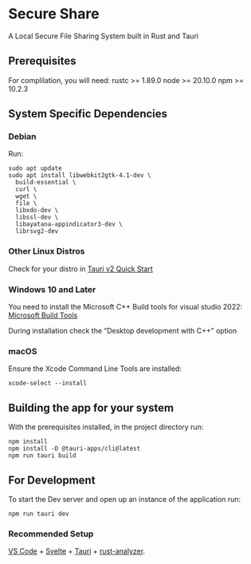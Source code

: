 # Secure Share
A Local Secure File Sharing System built in Rust and Tauri

## Prerequisites
For complilation, you will need: 
rustc >= 1.89.0
node >= 20.10.0
npm >= 10.2.3

## System Specific Dependencies
### Debian
Run: 
```
sudo apt update
sudo apt install libwebkit2gtk-4.1-dev \
  build-essential \
  curl \
  wget \
  file \
  libxdo-dev \
  libssl-dev \
  libayatana-appindicator3-dev \
  librsvg2-dev
```

### Other Linux Distros
Check for your distro in [Tauri v2 Quick Start](https://v2.tauri.app/start/prerequisites/#linux)

### Windows 10 and Later
You need to install the Microsoft C++ Build tools for visual studio 2022: 
[Microsoft Build Tools](https://visualstudio.microsoft.com/downloads/#build-tools-for-visual-studio-2022)

During installation check the “Desktop development with C++” option

### macOS
Ensure the Xcode Command Line Tools are installed: 

```
xcode-select --install
```

## Building the app for your system
With the prerequisites installed, in the project directory run:
```
npm install
npm install -D @tauri-apps/cli@latest
npm run tauri build
```

## For Development
To start the Dev server and open up an instance of the application run:
```
npm run tauri dev
```


### Recommended Setup

[VS Code](https://code.visualstudio.com/) + [Svelte](https://marketplace.visualstudio.com/items?itemName=svelte.svelte-vscode) + [Tauri](https://marketplace.visualstudio.com/items?itemName=tauri-apps.tauri-vscode) + [rust-analyzer](https://marketplace.visualstudio.com/items?itemName=rust-lang.rust-analyzer).
